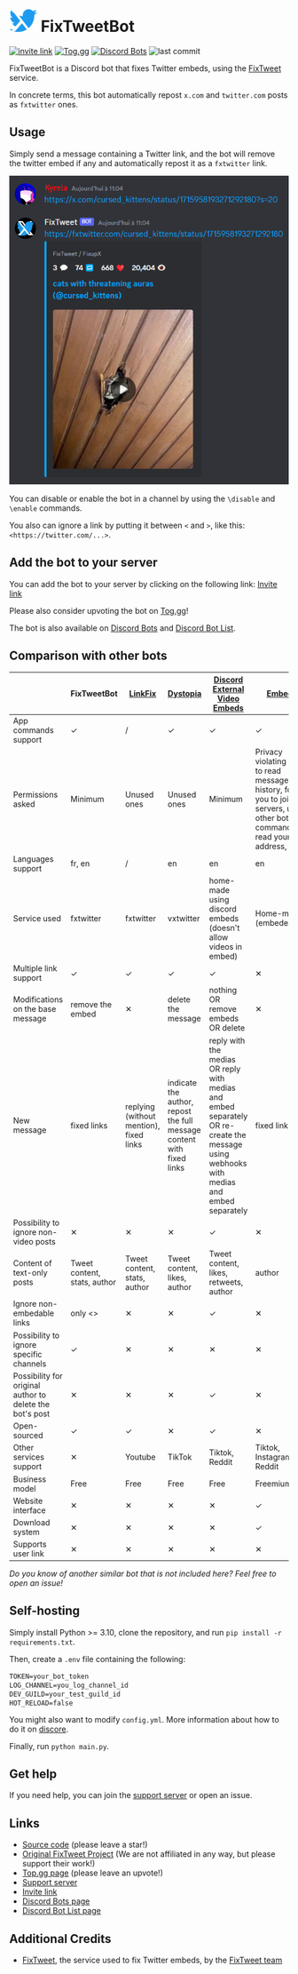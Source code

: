 <span>
    <h1>
        <img src="assets\logo_alpha.png" width="50"/>
        FixTweetBot
    </h1>
</span>

[![invite link](https://img.shields.io/badge/invite_link-blue)](https://discord.com/api/oauth2/authorize?client_id=1164651057243238400&permissions=274877934592&scope=bot%20applications.commands)
[![Tog.gg](https://img.shields.io/badge/Tog.gg-fc3164)](https://top.gg/bot/1164651057243238400)
[![Discord Bots](https://top.gg/api/widget/upvotes/1164651057243238400.svg)](https://top.gg/bot/1164651057243238400)
![last commit](https://img.shields.io/github/last-commit/Kyrela/FixTweetBot)

FixTweetBot is a Discord bot that fixes Twitter embeds, using the
[FixTweet](https://github.com/FixTweet/FixTweet) service.

In concrete terms, this bot automatically repost `x.com` and `twitter.com` posts as `fxtwitter` ones.

## Usage

Simply send a message containing a Twitter link, and the bot will remove the twitter embed if any and automatically
repost it as a `fxtwitter` link.

![usage screenshot](assets/screenshot.png)

You can disable or enable the bot in a channel by using the `\disable` and `\enable` commands.

You also can ignore a link by putting it between `<` and `>`, like this: `<https://twitter.com/...>`.

## Add the bot to your server

You can add the bot to your server by clicking on the following
link: [Invite link](https://discord.com/api/oauth2/authorize?client_id=1164651057243238400&permissions=274877934592&scope=bot%20applications.commands)

Please also consider upvoting the bot on [Tog.gg](https://top.gg/bot/1164651057243238400)!

The bot is also available on
[Discord Bots](https://discord.bots.gg/bots/1164651057243238400) and
[Discord Bot List](https://discord.ly/fixtweet).

## Comparison with other bots

|                                                          | FixTweetBot                  | [LinkFix](https://github.com/podaboutlist/linkfix-for-discord) | [Dystopia](https://top.gg/bot/1038138572613619793)                    | [Discord External Video Embeds](https://github.com/adryd325/discord-twitter-video-embeds)                                                | [EmbedEz](https://embedez.com)                                                                                                        | [TweetEmbedder](https://github.com/PenguinLucky/TweetEmbedder)                |
|----------------------------------------------------------|------------------------------|----------------------------------------------------------------|-----------------------------------------------------------------------|------------------------------------------------------------------------------------------------------------------------------------------|---------------------------------------------------------------------------------------------------------------------------------------|-------------------------------------------------------------------------------|
| App commands support                                     | ✓                            | /                                                              | ✓                                                                     | ✓                                                                                                                                        | ✓                                                                                                                                     | /                                                                             |
| Permissions asked                                        | Minimum                      | Unused ones              <br/>                                 | Unused ones                                                           | Minimum                                                                                                                                  | Privacy violating (ability to read message history, force you to join servers, use other bots commands, read your email address, etc) | Minimum except for a privacy violating one (read message history)             |
| Languages support                                        | fr, en                       | /                                                              | en                                                                    | en                                                                                                                                       | en                                                                                                                                    | /                                                                             |
| Service used                                             | fxtwitter                    | fxtwitter                                                      | vxtwitter                                                             | home-made using discord embeds (doesn't allow videos in embed)                                                                           | Home-made (embedez.com)                                                                                                               | home-made using discord embeds and the fxtwitter api. Doesn't support videos. |
| Multiple link support                                    | ✓                            | ✓                                                              | ✓                                                                     | ✓                                                                                                                                        | ✕                                                                                                                                     | ✓                                                                             |
| Modifications on the base message                        | remove the embed             | ✕                                                              | delete the message                                                    | nothing OR remove embeds OR delete                                                                                                       | ✕                                                                                                                                     | ✕                                                                             |
| New message                                              | fixed links                  | replying (without mention), fixed links                        | indicate the author, repost the full message content with fixed links | reply with the medias OR reply with medias and embed separately OR re-create the message using webhooks with medias and embed separately | fixed link                                                                                                                            | reply with an embed (with videos thumbnails if any video)                     |
| Possibility to ignore non-video posts                    | ✕                            | ✕                                                              | ✕                                                                     | ✓                                                                                                                                        | ✕                                                                                                                                     | ✕                                                                             |
| Content of text-only posts                               | Tweet content, stats, author | Tweet content, stats, author                                   | Tweet content, likes, author                                          | Tweet content, likes, retweets, author                                                                                                   | author                                                                                                                                | Tweet content, likes, retweets, author                                        |
| Ignore non-embedable links                               | only <>                      | ✕                                                              | ✕                                                                     | ✓                                                                                                                                        | ✕                                                                                                                                     | ✕                                                                             |
| Possibility to ignore specific channels                  | ✓                            | ✕                                                              | ✕                                                                     | ✕                                                                                                                                        | ✕                                                                                                                                     | ✕                                                                             |
| Possibility for original author to delete the bot's post | ✕                            | ✕                                                              | ✕                                                                     | ✓                                                                                                                                        | ✕                                                                                                                                     | ✕                                                                             |
| Open-sourced                                             | ✓                            | ✓                                                              | ✕                                                                     | ✓                                                                                                                                        | ✕                                                                                                                                     | ✓                                                                             |
| Other services support                                   | ✕                            | Youtube                                                        | TikTok                                                                | Tiktok, Reddit                                                                                                                           | Tiktok, Instagram, Reddit                                                                                                             | ✕                                                                             |
| Business model                                           | Free                         | Free                                                           | Free                                                                  | Free                                                                                                                                     | Freemium                                                                                                                              | Free                                                                          |
| Website interface                                        | ✕                            | ✕                                                              | ✕                                                                     | ✕                                                                                                                                        | ✓                                                                                                                                     | ✕                                                                             |
| Download system                                          | ✕                            | ✕                                                              | ✕                                                                     | ✕                                                                                                                                        | ✓                                                                                                                                     | ✕                                                                             |
| Supports user link                                       | ✕                            | ✕                                                              | ✕                                                                     | ✕                                                                                                                                        | ✕                                                                                                                                     | ✓                                                                             |

_Do you know of another similar bot that is not included here? Feel free to open an issue!_

## Self-hosting

Simply install Python >= 3.10, clone the repository, and run `pip install -r requirements.txt`.

Then, create a `.env` file containing the following:

```env
TOKEN=your_bot_token
LOG_CHANNEL=you_log_channel_id
DEV_GUILD=your_test_guild_id
HOT_RELOAD=false
```

You might also want to modify `config.yml`. More information about how to do it
on [discore](https://github.com/Kyrela/discore).

Finally, run `python main.py`.

## Get help

If you need help, you can join the [support server](https://discord.gg/3ej9JrkF3U) or open an issue.

## Links

- [Source code](https://github.com/Kyrela/FixTweetBot) (please leave a star!)
- [Original FixTweet Project](https://github.com/FixTweet/FixTweet) (We are not affiliated in any way, but please
  support their work!)
- [Top.gg page](https://top.gg/bot/1164651057243238400) (please leave an upvote!)
- [Support server](https://discord.gg/3ej9JrkF3U)
- [Invite link](https://discord.com/api/oauth2/authorize?client_id=1164651057243238400&permissions=274877934592&scope=bot%20applications.commands)
- [Discord Bots page](https://discord.bots.gg/bots/1164651057243238400)
- [Discord Bot List page](https://discord.ly/fixtweet)

## Additional Credits

- [FixTweet](https://github.com/FixTweet/FixTweet/), the service used to fix Twitter embeds, by the
  [FixTweet team](https://github.com/FixTweet)
